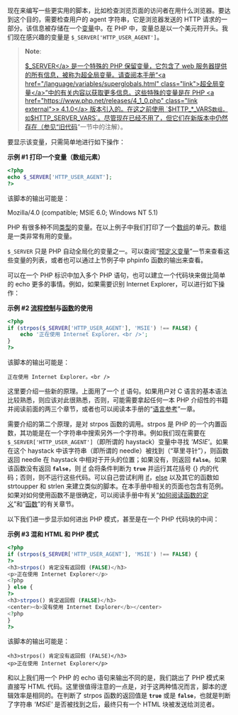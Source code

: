 现在来编写一些更实用的脚本，比如检查浏览页面的访问者在用什么浏览器。要达到这个目的，需要检查用户的
agent 字符串，它是浏览器发送的 HTTP
请求的一部分。该信息被存储在一个<a href="/language/variables.html" class="link">变量</a>中。在
PHP 中，变量总是以一个美元符开头。我们现在感兴趣的变量是
`$_SERVER['HTTP_USER_AGENT']`。

> **Note**:
>
> <a href="/reserved/variables/server.html" class="link">$_SERVER</a>
> 是一个特殊的 PHP 保留变量，它包含了 web
> 服务器提供的所有信息，被称为超全局变量。请查阅本手册“<a href="/language/variables/superglobals.html" class="link">超全局变量</a>”中的有关内容以获取更多信息。这些特殊的变量是在
> PHP
> <a href="https://www.php.net/releases/4_1_0.php" class="link external">» 4.1.0</a>
> 版本引入的。在这之前使用 `$HTTP_*_VARS` 数组，如
> `$HTTP_SERVER_VARS`。尽管现在已经不用了，但它们在新版本中仍然存在（参见“<a href="/tutorial/oldcode.html" class="link">旧代码</a>”一节中的注解）。

要显示该变量，只需简单地进行如下操作：

**示例 \#1 打印一个变量（数组元素）**

``` php
<?php 
echo $_SERVER['HTTP_USER_AGENT']; 
?>
```

该脚本的输出可能是：

  
Mozilla/4.0 (compatible; MSIE 6.0; Windows NT 5.1)  

PHP
有很多种不同<a href="/language/types.html" class="link">类型</a>的变量。在以上例子中我们打印了一个<a href="/language/types/array.html" class="link">数组</a>的单元。数组是一类非常有用的变量。

`$_SERVER` 只是 PHP
自动全局化的变量之一。可以查阅“<a href="/reserved/variables.html" class="link">预定义变量</a>”一节来查看这些变量的列表，或者也可以通过上节例子中
<span class="function">phpinfo</span> 函数的输出来查看。

可以在一个 PHP 标识中加入多个 PHP 语句，也可以建立一个代码块来做比简单的
echo 更多的事情。例如，如果需要识别 Internet
Explorer，可以进行如下操作：

**示例 \#2
<a href="/language/control-structures.html" class="link">流程控制</a>与<a href="/language/functions.html" class="link">函数</a>的使用**

``` php
<?php
if (strpos($_SERVER['HTTP_USER_AGENT'], 'MSIE') !== FALSE) {
    echo '正在使用 Internet Explorer。<br />';
}
?>
```

该脚本的输出可能是：

    正在使用 Internet Explorer。<br />

这里要介绍一些新的原理。上面用了一个
<a href="/control-structures/if.html" class="link">if</a>
语句。如果用户对 C
语言的基本语法比较熟悉，则应该对此很熟悉，否则，可能需要拿起任何一本 PHP
介绍性的书籍并阅读前面的两三个章节，或者也可以阅读本手册的“<a href="/langref.html" class="link">语言参考</a>”一章。

需要介绍的第二个原理，是对 <span class="function">strpos</span>
函数的调用。<span class="function">strpos</span> 是 PHP
的一个内置函数，其功能是在一个字符串中搜索另外一个字符串。例如我们现在需要在
`$_SERVER['HTTP_USER_AGENT']`（即所谓的 haystack）变量中寻找
*'MSIE'*。如果在这个 haystack 中该字符串（即所谓的
needle）被找到（“草里寻针”），则函数返回 needle 在 haystack
中相对于开头的位置；如果没有，则返回 **`false`**。如果该函数没有返回
**`false`**，则
<a href="/control-structures/if.html" class="link">if</a> 会将条件判断为
**`true`** 并运行其花括号 {}
内的代码；否则，则不运行这些代码。可以自己尝试利用
<a href="/control-structures/if.html" class="link">if</a>，<a href="/control-structures/else.html" class="link">else</a>
以及其它的函数如 <span class="function">strtoupper</span> 和 <span
class="function">strlen</span>
来建立类似的脚本。在本手册中相关的页面也包含有范例。如果对如何使用函数不是很确定，可以阅读手册中有关“<a href="/about/prototypes.html" class="link">如何阅读函数的定义</a>”和“<a href="/language/functions.html" class="link">函数</a>”的有关章节。

以下我们进一步显示如何进出 PHP 模式，甚至是在一个 PHP 代码块的中间：

**示例 \#3 混和 HTML 和 PHP 模式**

``` php
<?php
if (strpos($_SERVER['HTTP_USER_AGENT'], 'MSIE') !== FALSE) {
?>
<h3>strpos() 肯定没有返回假 (FALSE)</h3>
<p>正在使用 Internet Explorer</p>
<?php
} else {
?>
<h3>strpos() 肯定返回假 (FALSE)</h3>
<center><b>没有使用 Internet Explorer</b></center>
<?php
}
?>
```

该脚本的输出可能是：

    <h3>strpos() 肯定没有返回假 (FALSE)</h3>
    <p>正在使用 Internet Explorer</p>

和以上我们用一个 PHP 的 echo 语句来输出不同的是，我们跳出了 PHP
模式来直接写 HTML
代码。这里很值得注意的一点是，对于这两种情况而言，脚本的逻辑效率是相同的。在判断了
<span class="function">strpos</span> 函数的返回值是 **`true`** 或是
**`false`**，也就是判断了字符串 *'MSIE'* 是否被找到之后，最终只有一个
HTML 块被发送给浏览者。
